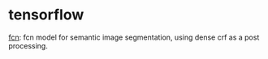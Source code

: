 # tensorflow

[fcn](fcn): fcn model for semantic image segmentation, using dense crf as a post processing.
